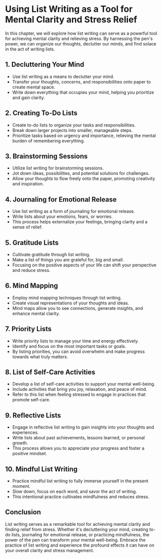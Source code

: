 Using List Writing as a Tool for Mental Clarity and Stress Relief
=============================================================================

In this chapter, we will explore how list writing can serve as a powerful tool for achieving mental clarity and relieving stress. By harnessing the pen's power, we can organize our thoughts, declutter our minds, and find solace in the act of writing lists.

**1. Decluttering Your Mind**
-----------------------------

* Use list writing as a means to declutter your mind.
* Transfer your thoughts, concerns, and responsibilities onto paper to create mental space.
* Write down everything that occupies your mind, helping you prioritize and gain clarity.

**2. Creating To-Do Lists**
---------------------------

* Create to-do lists to organize your tasks and responsibilities.
* Break down larger projects into smaller, manageable steps.
* Prioritize tasks based on urgency and importance, relieving the mental burden of remembering everything.

**3. Brainstorming Sessions**
-----------------------------

* Utilize list writing for brainstorming sessions.
* Jot down ideas, possibilities, and potential solutions for challenges.
* Allow your thoughts to flow freely onto the paper, promoting creativity and inspiration.

**4. Journaling for Emotional Release**
---------------------------------------

* Use list writing as a form of journaling for emotional release.
* Write lists about your emotions, fears, or worries.
* This process helps externalize your feelings, bringing clarity and a sense of relief.

**5. Gratitude Lists**
----------------------

* Cultivate gratitude through list writing.
* Make a list of things you are grateful for, big and small.
* Focusing on the positive aspects of your life can shift your perspective and reduce stress.

**6. Mind Mapping**
-------------------

* Employ mind mapping techniques through list writing.
* Create visual representations of your thoughts and ideas.
* Mind maps allow you to see connections, generate insights, and enhance mental clarity.

**7. Priority Lists**
---------------------

* Write priority lists to manage your time and energy effectively.
* Identify and focus on the most important tasks or goals.
* By listing priorities, you can avoid overwhelm and make progress towards what truly matters.

**8. List of Self-Care Activities**
-----------------------------------

* Develop a list of self-care activities to support your mental well-being.
* Include activities that bring you joy, relaxation, and peace of mind.
* Refer to this list when feeling stressed to engage in practices that promote self-care.

**9. Reflective Lists**
-----------------------

* Engage in reflective list writing to gain insights into your thoughts and experiences.
* Write lists about past achievements, lessons learned, or personal growth.
* This process allows you to appreciate your progress and foster a positive mindset.

**10. Mindful List Writing**
----------------------------

* Practice mindful list writing to fully immerse yourself in the present moment.
* Slow down, focus on each word, and savor the act of writing.
* This intentional practice cultivates mindfulness and reduces stress.

**Conclusion**
--------------

List writing serves as a remarkable tool for achieving mental clarity and finding relief from stress. Whether it's decluttering your mind, creating to-do lists, journaling for emotional release, or practicing mindfulness, the power of the pen can transform your mental well-being. Embrace the practice of list writing and experience the profound effects it can have on your overall clarity and stress management.
